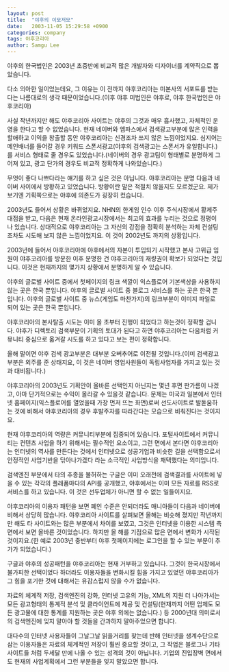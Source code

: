 ```yaml
---
layout: post
title:  "야후의 이모저모"
date:   2003-11-05 15:29:58 +0900
categories: company
tags: 야후코리아
author: Samgu Lee
---
```

야후의 한국법인은 2003년 초중반에 비교적 많은 개발자와 디자이너를 계약직으로 뽑았습니다.

<!--more-->

다소 의아한 일이었는데요, 그 이유는 이 전까지 야후코리아는 미본사의 서포트를 받는다는 나름대로의 생각 때문이었습니다.(이후 야후 미법인은 야후로, 야후 한국법인은 야후코리아)

사실 작년까지만 해도 야후코리아 사이트는 야후의 그것과 매우 흡사했고, 자체적인 운영을 한다고 할 수 없었습니다. 현재 네이버와 엠파스에서 검색광고부분에 많은 인력을 할애하고 이익을 창출할 동안 야후코리아는 신경조차 쓰지 않은 느낌이었지요. 심지어는 메인배너를 들어갈 경우 키워드 스폰서광고(야후의 검색광고는 스폰서가 유일합니다.)를 서비스 형태로 줄 경우도 있었습니다.(네이버의 경우 광고팀이 형태별로 분명하게 그어져 있고, 광고 단가의 경우도 비교적 정확하게 나와있습니다.)

무엇이 좋다 나쁘다라는 얘기를 하고 싶은 것은 아닙니다. 야후코리아는 분명 다음과 네이버 사이에서 방황하고 있었습니다. 방황이란 말은 적절치 않을지도 모르겠군요. 제가 보기엔 기획쪽으로는 야후에 의존도가 굉장히 컸습니다.

2003년도 들어서 상황은 바뀌었지요. NHN의 한게임 인수 이후 주식시장에서 황제주 대접을 받고, 다음은 현재 온라인광고시장에서는 최고의 효과를 누리는 것으로 정평이 나 있습니다. 상대적으로 야후코리아는 그 자신의 강점을 정확히 분석하는 자체 컨설팅조차도 시도해 보지 않은 느낌이었지요. 이 것이 2002년도 까지의 상황입니다.

2003년에 들어서 야후코리아에 야후에서의 자본이 투입되기 시작했고 본사 고위급 임원이 야후코리아를 방문한 이후 분명한 건 야후코리아의 재량권이 확보가 되었다는 것입니다. 이것은 현재까지의 몇가지 상황에서 분명하게 알 수 있습니다.

야후의 글로벌 사이트 중에서 첫페이지의 링크 색깔이 익스플로어 기본색상을 사용하지 않는 곳은 한국 뿐입니다. 야후의 글로벌 사이트 중 블로그 서비스를 하는 곳은 한국 뿐입니다. 야후의 글로벌 사이트 중 뉴스(게임도 마찬가지)의 링크부분이 이미지 파일로 되어 있는 곳은 한국 뿐입니다.

야후코리아의 본사탈출 시도는 이미 올 초부터 진행이 되었다고 하는것이 정확할 겁니다. 야후가 디렉토리 검색부분이 기획의 토대가 된다고 하면 야후코리아는 다음처럼 커뮤니티 중심으로 옮겨갈 시도를 하고 있다고 보는 편이 정확합니다.

올해 말이면 야후 검색 광고부분은 대부분 오버추어로 이전될 것입니다.(이미 검색광고부분은 외주를 준 상태지요, 이 것은 네이버 영업사원들이 독립사업자를 가지고 있는 것과 대비됩니다.)

야후코리아의 2003년도 기획안이 올바른 선택인지 아닌지는 몇년 후면 판가름이 나겠고, 아마 단기적으로는 수익이 올라갈 수 있을것 같습니다. 문제는 미국과 일본에서 인터넷 홈페이지(익스플로어를 열었을때 가장 먼저 뜨는 화면)로써 선도사이트로 발돋움하는 것에 비해서 야후코리아의 경우 후발주자를 따라간다는 모습으로 비춰진다는 것이지요.

현재 야후코리아의 역량은 커뮤니티부분에 집중되어 있습니다. 포털사이트에서 커뮤니티는 컨텐츠 사업을 하기 위해서는 필수적인 요소이고, 그런 면에서 본다면 야후코리아는 인터넷의 역사를 만든다는 것에서 인터넷으로 성공기업과 비슷한 길을 선택함으로서 안정적인 사업기반을 닦아나가겠다 라는 소극적인 사업방식을 채택했다는 의미입니다.

검색엔진 부분에서 타의 추종을 불허하는 구글은 이미 오래전에 검색결과를 사이트에 넣을 수 있는 각각의 플래폼마다의 API를 공개했고, 야후에서는 이미 모든 자료를 RSS로 서비스를 하고 있습니다. 이 것은 선두업체가 아니면 할 수 없는 일들이지요.

야후코리아의 이용자 패턴을 보면 폐인 수준은 안되더라도 매니아들이 다음과 네이버에 비해서 상당히 많습니다. 야후코리아 사이트를 살펴보면 올해는 비슷해 졌지만 작년까지만 해도 타 사이트와는 많은 부분에서 차이를 보였고, 그것은 인터넷을 이용한 시스템 측면에서 보면 올바른 것이었습니다. 하지만 올 해를 기점으로 많은 면에서 변화가 시작된 것이지요.(한 예로 2003년 중반부터 야후 첫페이지에는 로그인을 할 수 있는 부분이 추가가 되었습니다.)

구글과 야후의 성공패턴을 야후코리아는 현재 거부하고 있습니다. 그것이 한국시장에서 불가피한 선택이었다 하더라도 이용자들을 변화시킬 힘을 가지고 있었던 야후코리아가 그 힘을 포기한 것에 대해서는 유감스럽지 않을 수가 없습니다.

자료의 체계적 저장, 검색엔진의 강화, 인터넷 고유의 기능, XML의 지원 더 나아가서는 모든 광고형태의 통계적 분석 및 클라이언트에 제공 및 컨설팅(현재까지 어떤 업체도 모든 광고물에 대한 통계를 지원하는 곳은 야후 외에는 없습니다.) 등 2000년대 의미로서의 검색엔진에 잊지 말아야 할 것들을 간과하지 말아주었으면 합니다.

대다수의 인터넷 사용자들이 그날그날 읽을거리를 찾는데 반해 인터넷을 생계수단으로 삼는 이용자들은 자료의 체계적인 저장이 훨씬 중요할 것이고, 그 작업은 블로그나 기타 사이트들 처럼 두세달 만에 나올 수 있는 성격의 것이 아닙니다. 기업의 진입장벽 면에서도 현재의 사업계획에서 그런 부분들을 잊지 말았으면 합니다.
